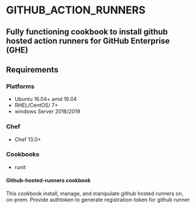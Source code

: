# GITHUB_ACTION_RUNNERS

## Fully functioning cookbook to install github hosted action runners for GitHub Enterprise (GHE) 

## Requirements

### Platforms

- Ubuntu 16.04+ amd 18.04
- RHEL/CentOS/ 7+
- windows Server 2016/2019

### Chef

- Chef 13.0+

### Cookbooks

- runit

#### Github-hosted-runners cookbook

This cookbook install, manage, and manipulate github hosted runners on, on-prem.  Provide authtoken to generate registration-token for github runner